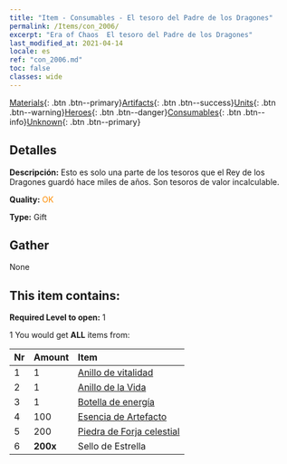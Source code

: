 ```yaml
---
title: "Item - Consumables - El tesoro del Padre de los Dragones"
permalink: /Items/con_2006/
excerpt: "Era of Chaos  El tesoro del Padre de los Dragones"
last_modified_at: 2021-04-14
locale: es
ref: "con_2006.md"
toc: false
classes: wide
---
```

 [Materials](/es/Items/){: .btn .btn--primary}[Artifacts](/es/Items/Artifacts/){: .btn .btn--success}[Units](/es/Items/Units/){: .btn .btn--warning}[Heroes](/es/Items/Heroes/){: .btn .btn--danger}[Consumables](/es/Items/Consumables/){: .btn .btn--info}[Unknown](/es/Items/Unknown/){: .btn .btn--primary}

## Detalles
 **Descripción:** Esto es solo una parte de los tesoros que el Rey de los Dragones guardó hace miles de años. Son tesoros de valor incalculable.

 **Quality:** <span style="color: #FF8C00">OK</span>

 **Type:** Gift

## Gather

  None

## This item contains:

 **Required Level to open:** 1

 1 You would get **ALL** items  from:

  | Nr | Amount |     Item    |
  |:---|:-------|:------------|
  | 1 | 1 | [Anillo de vitalidad](/es/Items/art_106/) | 
  | 2 | 1 | [Anillo de la Vida](/es/Items/art_107/) | 
  | 3 | 1 | [Botella de energía](/es/Items/art_108/) | 
  | 4 | 100 | [Esencia de Artefacto](/es/Items/con_761/) | 
  | 5 | 200 | [Piedra de Forja celestial](/es/Items/art_188/) | 
  | 6 |  **200x** | Sello de Estrella |  | 
